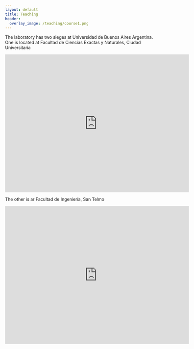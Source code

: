 ```yaml
---
layout: default
title: Teaching
header:
  overlay_image: /teaching/course1.png
---
```


The laboratory has two sieges at Universidad de Buenos Aires Argentina.
One is located at Facultad de Ciencias Exactas y Naturales, Ciudad Universitaria
<iframe src="https://www.google.com/maps/embed?pb=!1m18!1m12!1m3!1d3286.4371245021302!2d-58.445393388921985!3d-34.542486154153885!2m3!1f0!2f0!3f0!3m2!1i1024!2i768!4f13.1!3m3!1m2!1s0x95bcb43866c5180b%3A0xa704b3258b20ce37!2sFacultad%20de%20Ciencias%20Exactas%20y%20Naturales%2C%20UBA!5e0!3m2!1ses-419!2sar!4v1701190671611!5m2!1ses-419!2sar" width="600" height="450" style="border:0;" allowfullscreen="" loading="lazy" referrerpolicy="no-referrer-when-downgrade"></iframe>

The other is ar Facultad de Ingeniería, San Telmo

<iframe src="https://www.google.com/maps/embed?pb=!1m18!1m12!1m3!1d3283.4692727788874!2d-58.37080888891806!3d-34.61757965811719!2m3!1f0!2f0!3f0!3m2!1i1024!2i768!4f13.1!3m3!1m2!1s0x95bcca98f0058631%3A0x98688c83fc192f2e!2sFacultad%20de%20Ingenier%C3%ADa!5e0!3m2!1ses-419!2sar!4v1701190709159!5m2!1ses-419!2sar" width="600" height="450" style="border:0;" allowfullscreen="" loading="lazy" referrerpolicy="no-referrer-when-downgrade"></iframe>

